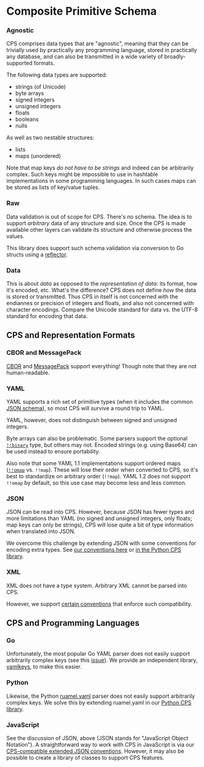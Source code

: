 Composite Primitive Schema
==========================

### Agnostic

CPS comprises data types that are "agnostic", meaning that they can be trivially used by
practically any programming language, stored in practically any database, and can also be
transmitted in a wide variety of broadly-supported formats.

The following data types are supported:

* strings (of Unicode)
* byte arrays
* signed integers
* unsigned integers
* floats
* booleans
* nulls

As well as two nestable structures:

* lists
* maps (unordered)

Note that map keys *do not have to be strings* and indeed can be arbitrarily complex. Such keys
might be impossible to use in hashtable implementations in some programming languages. In such
cases maps can be stored as lists of key/value tuples.

### Raw

Data validation is out of scope for CPS. There's no schema. The idea is to support *arbitrary*
data of any structure and size. Once the CPS is made available other layers can validate its
structure and otherwise process the values.

This library does support such schema validation via conversion to Go structs using a
[reflector](reflection.go).

### Data

This is about *data* as opposed to the *representation of data*: its format, how it's encoded,
etc. What's the difference? CPS does not define *how* the data is stored or transmitted. Thus
CPS in itself is not concerned with the endiannes or precision of integers and floats, and also
not concerned with character encodings. Compare the Unicode standard for data vs. the UTF-8
standard for encoding that data.

CPS and Representation Formats
------------------------------

### CBOR and MessagePack

[CBOR](https://cbor.io/) and [MessagePack](https://msgpack.org/) support everything! Though note
that they are not human-readable.

### YAML

YAML supports a rich set of primitive types (when it includes the common
[JSON schema](https://yaml.org/spec/1.2/spec.html#id2803231)), so most CPS will survive a round
trip to YAML.

YAML, however, does not distinguish between signed and unsigned integers.

Byte arrays can also be problematic. Some parsers support the optional
[`!!binary`](https://yaml.org/type/binary.html) type, but others may not. Encoded strings (e.g.
using Base64) can be used instead to ensure portability.

Also note that some YAML 1.1 implementations support ordered maps
([`!!omap`](https://yaml.org/type/omap.html) vs. `!!map`). These will lose their order when
converted to CPS, so it's best to standardize on arbitrary order (`!!map`). YAML 1.2 does not
support `!!omap` by default, so this use case may become less and less common.

### JSON

JSON can be read into CPS. However, because JSON has fewer types and more limitations than YAML
(no signed and unsigned integers, only floats; map keys can only be strings), CPS will lose quite a
bit of type information when translated into JSON.

We overcome this challenge by extending JSON with some conventions for encoding extra types.
See [our conventions here](cjson.go) or
[in the Python CPS library](https://github.com/tliron/python-ard/blob/main/ard/cjson.py).

### XML

XML does not have a type system. Arbitrary XML cannot be parsed into CPS. 

However, we support [certain conventions](xml.go) that enforce such compatibility.

CPS and Programming Languages
-----------------------------

### Go

Unfortunately, the most popular Go YAML parser does not easily support arbitrarily complex keys
(see this [issue](https://github.com/go-yaml/yaml/issues/502)). We provide an independent library,
[yamlkeys](https://github.com/tliron/yamlkeys), to make this easier.

### Python

Likewise, the Python [ruamel.yaml](https://yaml.readthedocs.io) parser does not easily support
arbitrarily complex keys. We solve this by extending ruamel.yaml in our
[Python CPS library](https://github.com/tliron/python-ard).

### JavaScript

See the discussion of JSON, above (JSON stands for "JavaScript Object Notation"). A
straightforward way to work with CPS in JavaScript is via our
[CPS-compatible extended JSON conventions](xjson.go). However, it may also be possible to create a
library of classes to support CPS features.
